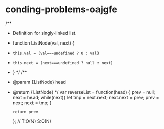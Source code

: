 # conding-problems-oajgfe

/\*\*

- Definition for singly-linked list.
- function ListNode(val, next) {
-     this.val = (val===undefined ? 0 : val)
-     this.next = (next===undefined ? null : next)
- }
  \*/
  /\*\*
- @param {ListNode} head
- @return {ListNode}
  \*/
  var reverseList = function(head) {
  prev = null;
  next = head;
  while(next){
  let tmp = next.next;
  next.next = prev;
  prev = next;
  next = tmp;
  }

      return prev

  }; // T:O(N) S:O(N)
